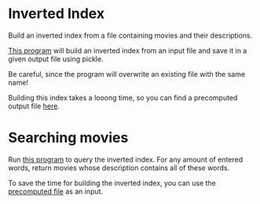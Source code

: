# Inverted Index

Build an inverted index from a file containing movies and their descriptions.

[This program](inverted_index.py) will build an inverted index from an input
file and save it in a given output file using pickle.

Be careful, since the program will overwrite an existing file with the same
name!

Building this index takes a looong time, so you can find a precomputed output
file [here](path/to/output/precomputed_ii.pkl).


# Searching movies

Run [this program](search_movies.py) to query the inverted index. For any
amount of entered words, return movies whose description contains all of these
words.

To save the time for building the inverted index, you can use the
[precomputed file](path/to/output/precomputed_ii.pkl) as an input.
